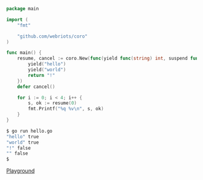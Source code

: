```go
package main

import (
	"fmt"

	"github.com/webriots/coro"
)

func main() {
	resume, cancel := coro.New(func(yield func(string) int, suspend func() int) string {
		yield("hello")
		yield("world")
		return "!"
	})
	defer cancel()

	for i := 0; i < 4; i++ {
		s, ok := resume(0)
		fmt.Printf("%q %v\n", s, ok)
	}
}
```

```sh
$ go run hello.go
"hello" true
"world" true
"!" false
"" false
$
```

[Playground](https://go.dev/play/p/jhp-WqZVaOT)
